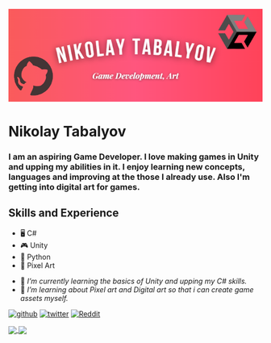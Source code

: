 ![I am an aspiring Game Developer](https://github.com/nikolaytabalyov/nikolaytabalyov/blob/main/Assets/Github-Banner.png)

# Nikolay Tabalyov


### I am an aspiring Game Developer. I love making games in Unity and upping my abilities in it. I enjoy learning new concepts, languages and improving at the those I already use. Also I'm getting into digital art for games.

## Skills and Experience

- 🖥 C#
- 🎮 Unity
- 🐍 Python
- 👾 Pixel Art

* 🤖 _I’m currently learning the basics of Unity and upping my C# skills._
* 🎨 _I’m learning about Pixel art and Digital art so that i can create game assets myself._

[<img src='https://cdn.jsdelivr.net/npm/simple-icons@3.0.1/icons/github.svg' alt='github' height='40'>](https://github.com/nikolaytabalyov) [<img src='https://cdn.jsdelivr.net/npm/simple-icons@3.0.1/icons/twitter.svg' alt='twitter' height='40'>](https://twitter.com/nikolaytabalyov) [<img src='https://cdn.jsdelivr.net/npm/simple-icons@3.0.1/icons/reddit.svg' alt='Reddit' height='40'>](https://www.reddit.com/user/nikolaytabalyov)

<a href="https://github.com/anuraghazra/github-readme-stats">
  <img height=200 align="center" src="https://github-readme-stats.vercel.app/api/top-langs?username=nikolaytabalyov&layout=compact&langs_count=8&card_width=320" />
</a>
<a href="https://github.com/anuraghazra/github-readme-stats">
  <img height=200 align="center" src="https://github-readme-stats.vercel.app/api?username=nikolaytabalyov&show_icons=true&theme=onedark" />
</a>


